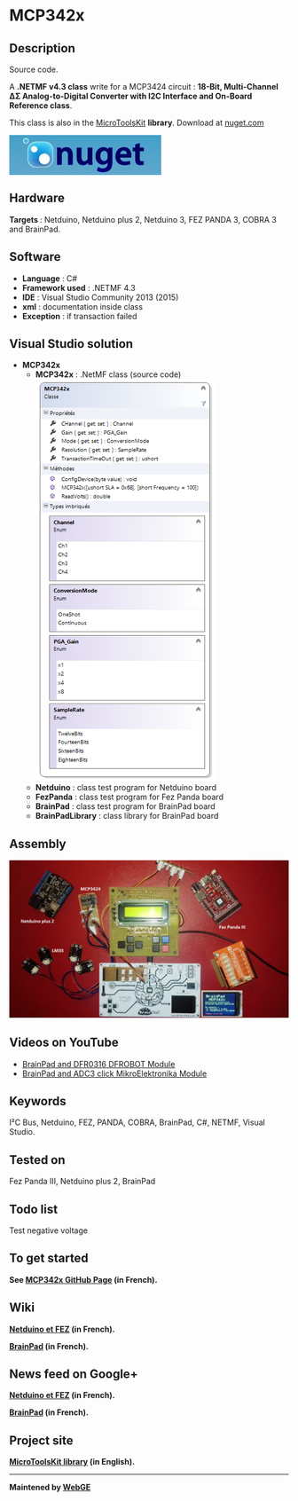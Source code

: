 # MCP342x

<strong>Description</strong>
-------------------------------------
Source code.

A <strong>.NETMF v4.3 class</strong> write for a MCP3424 circuit : <strong>18-Bit, Multi-Channel ΔΣ Analog-to-Digital Converter with I2C Interface and On-Board Reference class</strong>. 

This class is also in the <a href="https://www.nuget.org/packages/WEBGE.Microtoolskit/" target="_blank">MicroToolsKit</a> <strong>library</strong>. Download at <a href="https://www.nuget.org" target="_blank">nuget.com</a>

 <img src="img/nuget.JPG" align="center" />

<strong>Hardware</strong>
---------------------
<strong> Targets </strong>: Netduino, Netduino plus 2, Netduino 3, FEZ PANDA 3, COBRA 3 and BrainPad.

<strong>Software</strong>
---------------------
<ul>
<li><strong>Language</strong> : C#</li>
<li><strong>Framework used</strong> : .NETMF 4.3</li>
<li><strong>IDE</strong> : Visual Studio Community 2013 (2015)</li>
<li><strong>xml</strong> : documentation inside class</li> 
<li><strong>Exception</strong> : if transaction failed</li>
</ul>

<strong> Visual Studio solution</strong>
-------------------------------------
<ul>
<li><strong>MCP342x</strong>
<ul>
<li><strong>MCP342x</strong> : .NetMF class (source code)</li>
<img src="img/MCP342x.png" />
<li><strong>Netduino</strong> : class test program for Netduino board</li>
<li><strong>FezPanda</strong> : class test program for Fez Panda board</li>
<li><strong>BrainPad</strong> : class test program for BrainPad board</li>
<li><strong>BrainPadLibrary</strong> : class library for BrainPad board</li>
</ul>
</li>
</ul>

<strong>Assembly</strong>
--------------------------
<img src="img/MCP3424.jpg" />

<strong>Videos on YouTube</strong>
-------------------------
- <a href="https://www.youtube.com/watch?v=rssATy6FkfU" target="_blank">BrainPad and DFR0316 DFROBOT Module</a>
- <a href="https://youtu.be/Ds21iNaIAbM" target="_blank">BrainPad and ADC3 click MikroElektronika Module</a>

<strong>Keywords</strong>
----------------------------
I²C Bus, Netduino, FEZ, PANDA, COBRA, BrainPad, C#, NETMF, Visual Studio.

<strong>Tested on</strong>
-------------------
Fez Panda III, Netduino plus 2, BrainPad

<strong>Todo list</strong>
-------------------
Test negative voltage

<strong>To get started<strong>
--------------------
See <a href="https://webge.github.io/MCP342x/" target="_blank">MCP342x GitHub Page</a> (in French).

<strong>Wiki</strong>
--------------------
<p><a href="https://csharpembarquenetduino.wikispaces.com/Home" target="_blank">Netduino et FEZ</a> (in French).</p>
<p><a href="https://csharpembarquebrainpad.wikispaces.com/Home" target="_blank">BrainPad</a> (in French).</p>

<strong>News feed on Google+</strong>
--------------------
<p><a href="https://plus.google.com/collection/oaaJX" target="_blank">Netduino et FEZ</a> (in French).</p>
<p><a href="https://plus.google.com/collection/sEHQME" target="_blank">BrainPad</a> (in French).</p>

<strong>Project site</strong>
--------------------
<a href ="https://csharpembarquenetduino.wikispaces.com/6.+MicroToolsKit+library">MicroToolsKit library</a> (in English).
<hr>

<strong>Maintened by<strong> <a href="mailto:philippemariano@gmail.com">WebGE</a>

